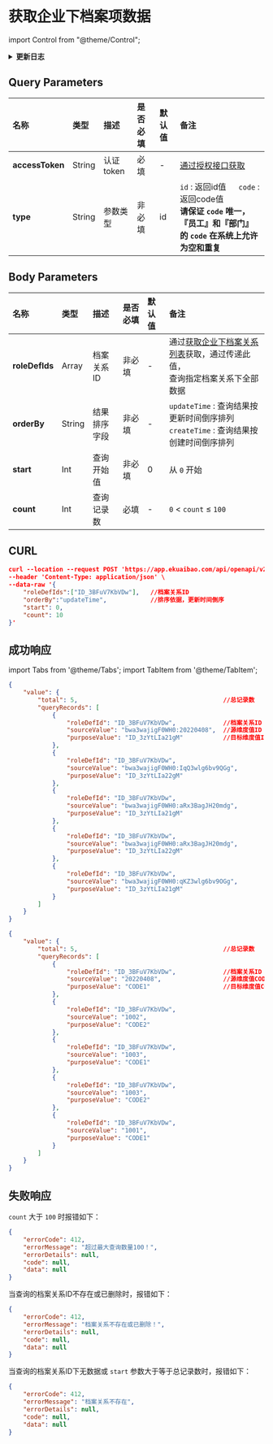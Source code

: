 # 获取企业下档案项数据

import Control from "@theme/Control";

<Control
method="POST"
url="/api/openapi/v2.1/recordLink/queryAllRecordLink"
/>

<details>
  <summary><b>更新日志</b></summary>
  <div>
    <a href="https://docs.ekuaibao.com/docs/open-api/notice/update-log" target="_blank"><b>1.0.x  </b></a>&nbsp;&nbsp;&nbsp; -> 🆕 新增 <b>type</b> 类型参数，支持 <b>id</b> 或 <b>code</b> 传参。<br/>
    <a href="https://docs.ekuaibao.com/docs/open-api/notice/update-log" target="_blank"><b>1.3.0  </b></a>&nbsp;&nbsp;&nbsp; -> 🚀 接口升级 <b>v2.1</b> 版本，优化了报错输出。<br/>
    <a href="https://docs.ekuaibao.com/docs/open-api/notice/update-log" target="_blank"><b>0.7.164</b></a> -> 🆕 新增了 <b>roleDefIds</b>（档案关系ID）、<b>orderBy</b>（结果排序字段）参数。<br/>
    <a href="https://docs.ekuaibao.com/docs/open-api/notice/update-log" target="_blank"><b>0.7.127</b></a> -> 🆕 新增了本接口。<br/>
  </div>
</details>

## Query Parameters

| 名称 | 类型 | 描述 | 是否必填 | 默认值 | 备注 |
| :--- | :--- | :--- | :--- |:--- | :--- |
| **accessToken** | String | 认证token | 必填 | - | [通过授权接口获取](/docs/open-api/getting-started/auth) |
| **type**        | String | 参数类型   | 非必填 | id | `id` : 返回id值 &emsp; `code` : 返回code值<br/>**请保证 `code` 唯一，『员工』和『部门』的 `code` 在系统上允许为空和重复** |

## Body Parameters

| 名称 | 类型 | 描述 | 是否必填 | 默认值 | 备注 |
| :--- | :--- | :--- | :--- |:--- | :--- |
| **roleDefIds** | Array  | 档案关系ID  | 非必填  | - | 通过[获取企业下档案关系列表](/docs/open-api/recordLink/get-dimension-relation)获取，通过传递此值，<br/>查询指定档案关系下全部数据 |
| **orderBy**    | String | 结果排序字段 | 非必填  | - | `updateTime` : 查询结果按更新时间倒序排列<br/>`createTime` : 查询结果按创建时间倒序排列 |
| **start**      | Int    | 查询开始值  | 非必填  | 0 | 从 `0` 开始 |
| **count**      | Int    | 查询记录数  | 必填    | - |  `0` < `count` ≤ `100` |

## CURL
```json
curl --location --request POST 'https://app.ekuaibao.com/api/openapi/v2.1/recordLink/queryAllRecordLink?accessToken=ID_3Dlosos3tGg:bwa3wajigF0WH0&type=id' \
--header 'Content-Type: application/json' \
--data-raw '{
    "roleDefIds":["ID_3BFuV7KbVDw"],   //档案关系ID
    "orderBy":"updateTime",            //排序依据，更新时间倒序
    "start": 0,
    "count": 10
}'
```

## 成功响应
import Tabs from '@theme/Tabs';
import TabItem from '@theme/TabItem';

<Tabs>
<TabItem value="id" label="id" default>

```json
{
    "value": {
        "total": 5,                                        //总记录数
        "queryRecords": [                                 
            {
                "roleDefId": "ID_3BFuV7KbVDw",             //档案关系ID
                "sourceValue": "bwa3wajigF0WH0:20220408",  //源维度值ID
                "purposeValue": "ID_3zYtLIa21gM"           //目标维度值ID
            },
            {
                "roleDefId": "ID_3BFuV7KbVDw",
                "sourceValue": "bwa3wajigF0WH0:IqQ3wlg6bv9QGg",
                "purposeValue": "ID_3zYtLIa22gM"
            },
            {
                "roleDefId": "ID_3BFuV7KbVDw",
                "sourceValue": "bwa3wajigF0WH0:aRx3BagJH20mdg",
                "purposeValue": "ID_3zYtLIa21gM"
            },
            {
                "roleDefId": "ID_3BFuV7KbVDw",
                "sourceValue": "bwa3wajigF0WH0:aRx3BagJH20mdg",
                "purposeValue": "ID_3zYtLIa22gM"
            },
            {
                "roleDefId": "ID_3BFuV7KbVDw",
                "sourceValue": "bwa3wajigF0WH0:qKZ3wlg6bv9OGg",
                "purposeValue": "ID_3zYtLIa21gM"
            }
        ]
    }
}
```
</TabItem>
<TabItem value="code" label="code">

```json
{
    "value": {
        "total": 5,                                        //总记录数
        "queryRecords": [
            {
                "roleDefId": "ID_3BFuV7KbVDw",             //档案关系ID
                "sourceValue": "20220408",                 //源维度值CODE
                "purposeValue": "CODE1"                    //目标维度值CODE
            },
            {
                "roleDefId": "ID_3BFuV7KbVDw",
                "sourceValue": "1002",
                "purposeValue": "CODE2"
            },
            {
                "roleDefId": "ID_3BFuV7KbVDw",
                "sourceValue": "1003",
                "purposeValue": "CODE1"
            },
            {
                "roleDefId": "ID_3BFuV7KbVDw",
                "sourceValue": "1003",
                "purposeValue": "CODE2"
            },
            {
                "roleDefId": "ID_3BFuV7KbVDw",
                "sourceValue": "1001",
                "purposeValue": "CODE1"
            }
        ]
    }
}
```
</TabItem>
</Tabs>

## 失败响应
`count` 大于 `100` 时报错如下：
```json
{
    "errorCode": 412,
    "errorMessage": "超过最大查询数量100！",
    "errorDetails": null,
    "code": null,
    "data": null
}
```

当查询的档案关系ID不存在或已删除时，报错如下：
```json
{
    "errorCode": 412,
    "errorMessage": "档案关系不存在或已删除！",
    "errorDetails": null,
    "code": null,
    "data": null
}
```

当查询的档案关系ID下无数据或 `start` 参数大于等于总记录数时，报错如下：
```json
{
    "errorCode": 412,
    "errorMessage": "档案关系不存在",
    "errorDetails": null,
    "code": null,
    "data": null
}
```

